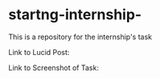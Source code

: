 # startng-internship-
This is a repository for the internship's task 

Link to Lucid Post:

Link to Screenshot of Task:

